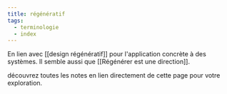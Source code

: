 ```yaml
---
title: régénératif
tags:
  - terminologie
  - index
---
```


En lien avec [[design régénératif]] pour l'application concrète à des systèmes. Il semble aussi que [[Régénérer est une direction]].

découvrez toutes les notes en lien directement de cette page pour votre exploration.